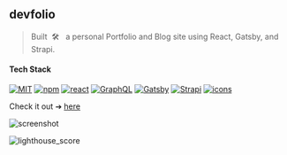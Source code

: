 ## devfolio

> Built &nbsp;🛠 &nbsp; a personal Portfolio and Blog site using React, Gatsby, and Strapi.

#### Tech Stack

[![MIT](https://img.shields.io/badge/License-MIT-628AFF?style=flat&logo=license)](https://github.com/engineeringwitharavind/devFolio/blob/master/LICENSE)
[![npm](https://img.shields.io/npm/v/npm.svg?style=flat-square)](https://www.npmjs.com/package/npm)
[![react](https://img.shields.io/badge/frontend-react-61daf9?style=flat&logo=React)](https://reactjs.org/)
[![GraphQL](https://img.shields.io/badge/using-GraphQL-ec3f77?style=flat&logo=graphql)](https://graphql.org/)
[![Gatsby](https://img.shields.io/badge/using-Gatsby-663399?style=flat&logo=gatsby)](https://www.gatsbyjs.com/)
[![Strapi](https://img.shields.io/badge/using-Strapi-8e74f7?style=flat&logo=strapi)](https://strapi.io/)
[![icons](https://img.shields.io/badge/icons-react--icons-ec5c8d?style=flat&logo=React)](https://react-icons.github.io/react-icons/)

Check it out ➔ [here](http://aravind.netlify.com/)

![screenshot](https://aravind.netlify.app/twitter-img.png)

![lighthouse_score](https://github.com/engineeringwitharavind/devFolio/blob/master/Devfolio%20Performance.png)
